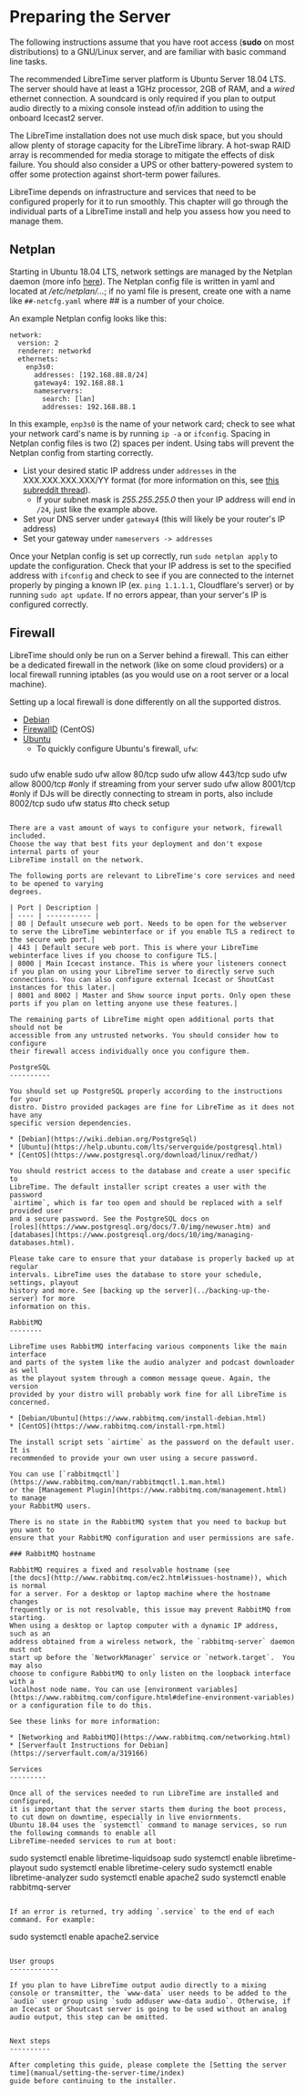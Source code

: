 # Preparing the Server

The following instructions assume that you have root access (**sudo** on most
distributions) to a GNU/Linux server, and are familiar with basic command line
tasks.

The recommended LibreTime server platform is Ubuntu Server 18.04 LTS. The server should have at least a 1GHz
processor, 2GB of RAM, and a _wired_ ethernet connection. A soundcard is only required if you plan to
output audio directly to a mixing console instead of/in addition to using the onboard Icecast2 server.

The LibreTime installation does not use much disk space, but you should allow
plenty of storage capacity for the LibreTime library. A hot-swap RAID array is
recommended for media storage to mitigate the effects of disk failure. You should also consider
a UPS or other battery-powered system to offer some protection against
short-term power failures.

LibreTime depends on infrastructure and services that need to be configured
properly for it to run smoothly. This chapter will go through the individual
parts of a LibreTime install and help you assess how you need to manage them.

Netplan
-------

Starting in Ubuntu 18.04 LTS, network settings are managed by the Netplan daemon (more info [here](https://netplan.io/)). The Netplan config file is written in yaml and located at */etc/netplan/...*; if no yaml file is present, create one with a name like `##-netcfg.yaml` where ## is a number of your choice.

An example Netplan config looks like this:
```
network:
  version: 2
  renderer: networkd
  ethernets:
    enp3s0:
      addresses: [192.168.88.8/24]
      gateway4: 192.168.88.1
      nameservers:
        search: [lan]
        addresses: 192.168.88.1
```

In this example, `enp3s0` is the name of your network card; check to see what your network card's name is by running `ip -a` or `ifconfig`. Spacing in Netplan config files is two (2) spaces per indent. Using tabs will prevent the Netplan config from starting correctly.

- List your desired static IP address under `addresses` in the XXX.XXX.XXX.XXX/YY format (for more information on this, see [this subreddit thread](https://www.reddit.com/r/AskTechnology/comments/1r9x2f/how_does_the_ip_range_format_xxxxxxxxxxxxyy_work/)).
  - If your subnet mask is *255.255.255.0* then your IP address will end in `/24`, just like the example above.
- Set your DNS server under `gateway4` (this will likely be your router's IP address)
- Set your gateway under `nameservers -> addresses`

Once your Netplan config is set up correctly, run `sudo netplan apply` to update the configuration. Check that your IP address is set to the specified address with `ifconfig` and check to see if you are connected to the internet properly by pinging a known IP (ex. `ping 1.1.1.1`, Cloudflare's server) or by running `sudo apt update`. If no errors appear, than your server's IP is configured correctly.

Firewall
--------

LibreTime should only be run on a Server behind a firewall. This can either be a
dedicated firewall in the network (like on some cloud providers) or a local
firewall running iptables (as you would use on a root server or a local
machine).

Setting up a local firewall is done differently on all the supported distros.

* [Debian](https://wiki.debian.org/DebianFirewall)
* [FirewallD](http://www.firewalld.org/) (CentOS)
* [Ubuntu](https://help.ubuntu.com/lts/serverguide/firewall.html)
  * To quickly configure Ubuntu's firewall, `ufw`:
  ```
sudo ufw enable
sudo ufw allow 80/tcp
sudo ufw allow 443/tcp
sudo ufw allow 8000/tcp #only if streaming from your server
sudo ufw allow 8001/tcp #only if DJs will be directly connecting to stream in ports, also include 8002/tcp
sudo ufw status #to check setup
  ```

There are a vast amount of ways to configure your network, firewall included.
Choose the way that best fits your deployment and don't expose internal parts of your
LibreTime install on the network.

The following ports are relevant to LibreTime's core services and need to be opened to varying
degrees.

| Port | Description |
| ---- | ----------- |
| 80 | Default unsecure web port. Needs to be open for the webserver to serve the LibreTime webinterface or if you enable TLS a redirect to the secure web port.|
| 443 | Default secure web port. This is where your LibreTime webinterface lives if you choose to configure TLS.|
| 8000 | Main Icecast instance. This is where your listeners connect if you plan on using your LibreTime server to directly serve such connections. You can also configure external Icecast or ShoutCast instances for this later.|
| 8001 and 8002 | Master and Show source input ports. Only open these ports if you plan on letting anyone use these features.|

The remaining parts of LibreTime might open additional ports that should not be
accessible from any untrusted networks. You should consider how to configure
their firewall access individually once you configure them.

PostgreSQL
----------

You should set up PostgreSQL properly according to the instructions for your
distro. Distro provided packages are fine for LibreTime as it does not have any
specific version dependencies.

* [Debian](https://wiki.debian.org/PostgreSql)
* [Ubuntu](https://help.ubuntu.com/lts/serverguide/postgresql.html)
* [CentOS](https://www.postgresql.org/download/linux/redhat/)

You should restrict access to the database and create a user specific to
LibreTime. The default installer script creates a user with the password
`airtime`, which is far too open and should be replaced with a self provided user
and a secure password. See the PostgreSQL docs on
[roles](https://www.postgresql.org/docs/7.0/img/newuser.htm) and
[databases](https://www.postgresql.org/docs/10/img/managing-databases.html).

Please take care to ensure that your database is properly backed up at regular
intervals. LibreTime uses the database to store your schedule, settings, playout
history and more. See [backing up the server](../backing-up-the-server) for more
information on this.

RabbitMQ
--------

LibreTime uses RabbitMQ interfacing various components like the main interface
and parts of the system like the audio analyzer and podcast downloader as well
as the playout system through a common message queue. Again, the version
provided by your distro will probably work fine for all LibreTime is concerned.

* [Debian/Ubuntu](https://www.rabbitmq.com/install-debian.html)
* [CentOS](https://www.rabbitmq.com/install-rpm.html)

The install script sets `airtime` as the password on the default user. It is
recommended to provide your own user using a secure password.

You can use [`rabbitmqctl`](https://www.rabbitmq.com/man/rabbitmqctl.1.man.html)
or the [Management Plugin](https://www.rabbitmq.com/management.html) to manage
your RabbitMQ users.

There is no state in the RabbitMQ system that you need to backup but you want to
ensure that your RabbitMQ configuration and user permissions are safe.

### RabbitMQ hostname

RabbitMQ requires a fixed and resolvable hostname (see
[the docs](http://www.rabbitmq.com/ec2.html#issues-hostname)), which is normal
for a server. For a desktop or laptop machine where the hostname changes
frequently or is not resolvable, this issue may prevent RabbitMQ from starting.
When using a desktop or laptop computer with a dynamic IP address, such as an
address obtained from a wireless network, the `rabbitmq-server` daemon must not
start up before the `NetworkManager` service or `network.target`.  You may also
choose to configure RabbitMQ to only listen on the loopback interface with a
localhost node name. You can use [environment variables](https://www.rabbitmq.com/configure.html#define-environment-variables)
or a configuration file to do this.

See these links for more information:

* [Networking and RabbitMQ](https://www.rabbitmq.com/networking.html)
* [Serverfault Instructions for Debian](https://serverfault.com/a/319166)

Services
---------

Once all of the services needed to run LibreTime are installed and configured,
it is important that the server starts them during the boot process, to cut down on downtime, especially in live enviornments.
Ubuntu 18.04 uses the `systemctl` command to manage services, so run the following commands to enable all
LibreTime-needed services to run at boot:

```
sudo systemctl enable libretime-liquidsoap
sudo systemctl enable libretime-playout
sudo systemctl enable libretime-celery
sudo systemctl enable libretime-analyzer
sudo systemctl enable apache2
sudo systemctl enable rabbitmq-server
```

If an error is returned, try adding `.service` to the end of each command. For example:

```
sudo systemctl enable apache2.service
```

User groups
------------

If you plan to have LibreTime output audio directly to a mixing console or transmitter, the `www-data` user needs to be added to the `audio` user group using `sudo adduser www-data audio`. Otherwise, if an Icecast or Shoutcast server is going to be used without an analog audio output, this step can be omitted.


Next steps
----------

After completing this guide, please complete the [Setting the server time](manual/setting-the-server-time/index)
guide before continuing to the installer.